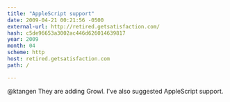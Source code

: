 ```yaml
---
title: "AppleScript support"
date: 2009-04-21 00:21:56 -0500
external-url: http://retired.getsatisfaction.com/
hash: c5de96653a3002ac446d626014639817
year: 2009
month: 04
scheme: http
host: retired.getsatisfaction.com
path: /

---
```


@ktangen They are adding Growl.  I've also suggested AppleScript support.
